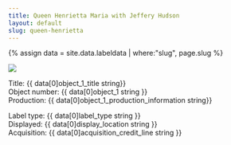 ```yaml
---
title: Queen Henrietta Maria with Jeffery Hudson
layout: default
slug: queen-henrietta
---
```

{% assign data = site.data.labeldata | where:"slug", page.slug %}
<!-- {{ data }} -->
<img src="{{ data[0]object_1_cover_image string }}" />
<p>
Title: {{ data[0]object_1_title string}} <br />
Object number: {{ data[0]object_1 string }}<br />
Production: {{ data[0]object_1_production_information string}}<br />

Label type: {{ data[0]label_type string }} <br />
Displayed: {{ data[0]display_location string }}<br />
Acquisition: {{ data[0]acquisition_credit_line string }}<br />
</p>
